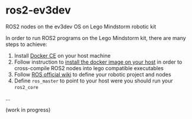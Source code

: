# ros2-ev3dev
ROS2 nodes on the ev3dev OS on Lego Mindstorm robotic kit

In order to run ROS2 programs on the Lego Mindstorm kit, there are many steps to achieve:

1. Install [Docker CE](http://www.docker.com/products/docker-desktop) on your host machine
2. Follow instruction to [install the docker image on your host](http://www.ev3dev.org/docs/tutorials/using-docker-to-cross-compile) in order to cross-compile ROS2 nodes into lego compatible executables
3. Follow [ROS official wiki](http://wiki.ros.org/ROS/Tutorials) to define your robotic project and nodes
4. Define `ros_master` to point to your host were you should run your `ros2_core`

...

(work in progress)

